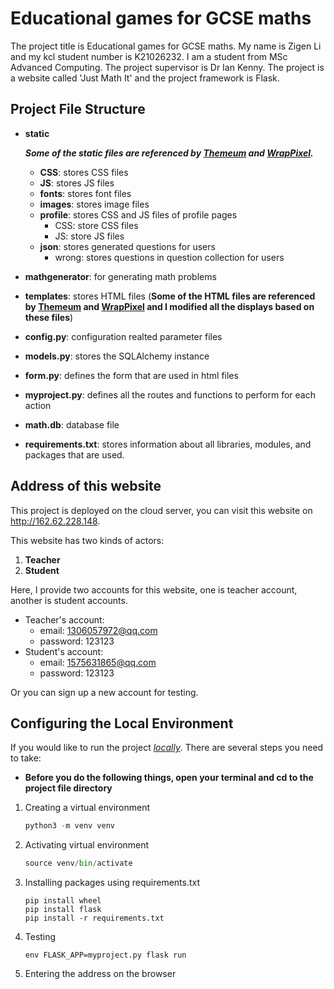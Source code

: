 # Educational games for GCSE maths

The project title is Educational games for GCSE maths. My name is Zigen Li and my kcl student number is K21026232. I am a student from MSc Advanced Computing. The project supervisor is Dr Ian Kenny. The project is a website called 'Just Math It' and the project framework is Flask.

## Project File Structure
- **static**
  
    ***Some of the static files are referenced by [Themeum](http://www.themeum.com/) and  [WrapPixel](https://wrappixel.com/).***
    
    - **CSS**: stores CSS files
    - **JS**: stores JS files
    - **fonts**: stores font files
    - **images**: stores image files
    - **profile**: stores CSS and JS files of profile pages
        - CSS: store CSS files 
        - JS: store JS files
    - **json**: stores generated questions for users
        - wrong: stores questions in question collection for users
    
- **mathgenerator**: for generating math problems

- **templates**: stores HTML files (**Some of the HTML files are referenced by [Themeum](http://www.themeum.com/) and  [WrapPixel](https://wrappixel.com/) and I modified all the displays based on these files**)

- **config.py**: configuration realted parameter files

- **models.py**: stores the SQLAlchemy instance

- **form.py**: defines the form that are used in html files

- **myproject.py**: defines all the routes and functions to perform for each action

- **math.db**: database file

- **requirements.txt**: stores information about all libraries, modules, and packages that are used.

## Address of this website 

This project is deployed on the cloud server, you can visit this website on http://162.62.228.148.

This website has two kinds of actors: 

1. **Teacher** 
2. **Student**

Here, I provide two accounts for this website, one is teacher account, another is student accounts.

- Teacher's account: 
  - email: 1306057972@qq.com
  - password: 123123
- Student's account:
  - email: 1575631865@qq.com
  - password: 123123

Or you can sign up a new account for testing.

## Configuring the Local Environment

If you would like to run the project *<u>locally</u>*. There are several steps you need to take:

- **Before you do the following things, open your terminal and cd to the project file directory**

1. Creating a virtual environment

   ```python
   python3 -m venv venv
   ```

2. Activating virtual environment

   ```python
   source venv/bin/activate
   ```

3. Installing packages using requirements.txt

   ```pyth
   pip install wheel
   pip install flask
   pip install -r requirements.txt
   ```

4. Testing

   ```pyt
   env FLASK_APP=myproject.py flask run
   ```

5. Entering the address on the browser

